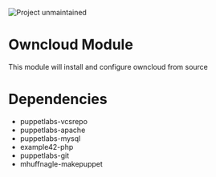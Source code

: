 ![Project unmaintained](https://img.shields.io/badge/project-unmaintained-red.svg)

# Owncloud Module

This module will install and configure owncloud from source

# Dependencies

- puppetlabs-vcsrepo
- puppetlabs-apache
- puppetlabs-mysql
- example42-php
- puppetlabs-git
- mhuffnagle-makepuppet
